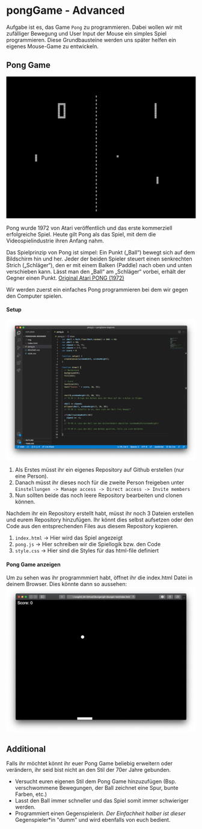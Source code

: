 # pongGame - Advanced 
Aufgabe ist es, das Game `Pong` zu programmieren. Dabei wollen wir mit zufälliger Bewegung und User Input der Mouse ein simples Spiel programmieren. Diese Grundbausteine werden uns später helfen ein eigenes Mouse-Game zu entwickeln. 

## Pong Game
![](/img/pong.png)

Pong wurde 1972 von Atari veröffentlich und das erste kommerziell erfolgreiche Spiel. Heute gilt Pong als das Spiel, mit dem die Videospielindustrie ihren Anfang nahm.

Das Spielprinzip von Pong ist simpel: Ein Punkt („Ball“) bewegt sich auf dem Bildschirm hin und her. Jeder der beiden Spieler steuert einen senkrechten Strich („Schläger“), den er mit einem Balken (Paddle) nach oben und unten verschieben kann. Lässt man den „Ball“ am „Schläger“ vorbei, erhält der Gegner einen Punkt. [Original Atari PONG (1972)](https://www.youtube.com/watch?v=fiShX2pTz9A)

Wir werden zuerst ein einfaches Pong programmieren bei dem wir gegen den Computer spielen. 

#### Setup
![](/img/code.png)
1. Als Erstes müsst ihr ein eigenes Repository auf Github erstellen (nur eine Person). 
2. Danach müsst ihr dieses noch für die zweite Person freigeben unter `Einstellungen -> Manage access -> Direct access -> Invite members`
3. Nun sollten beide das noch leere Repository bearbeiten und clonen können. 

Nachdem ihr ein Repository erstellt habt, müsst ihr noch 3 Dateien erstellen und eurem Repository hinzufügen. Ihr könnt dies selbst aufsetzen oder den Code aus den entsprechenden Files aus diesem Repository kopieren.  

1. `index.html` -> Hier wird das Spiel angezeigt 
2. `pong.js` -> Hier schreiben wir die Spiellogik bzw. den Code
3. `style.css` -> Hier sind die Styles für das html-file definiert


#### Pong Game anzeigen 
Um zu sehen was ihr programmmiert habt, öffnet ihr die index.html Datei in deinem Browser. 
Dies könnte dann so aussehen: 
![](/img/index.jpg)

## Additional
Falls ihr möchtet könnt ihr euer Pong Game beliebig erweitern oder verändern, ihr seid bist nicht an den Stil der 70er Jahre gebunden.
* Versucht euren eigenen Stil dem Pong Game hinzuzufügen (Bsp. verschwommene Bewegungen, der Ball zeichnet eine Spur, bunte Farben, etc.)
* Lasst den Ball immer schneller und das Spiel somit immer schwieriger werden.
* Programmiert einen Gegenspieler*in. Der Einfachheit halber ist diese*r Gegenspieler*in "dumm" und wird ebenfalls von euch bedient. 